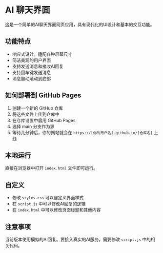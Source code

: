 # AI 聊天界面

这是一个简单的AI聊天界面网页应用，具有现代化的UI设计和基本的交互功能。

## 功能特点

- 响应式设计，适配各种屏幕尺寸
- 简洁美观的用户界面
- 支持发送消息和接收AI回复
- 支持回车键发送消息
- 消息自动滚动到底部

## 如何部署到 GitHub Pages

1. 创建一个新的 GitHub 仓库
2. 将这些文件上传到仓库中
3. 在仓库设置中启用 GitHub Pages
4. 选择 main 分支作为源
5. 等待几分钟后，你的网站就会在 `https://[你的用户名].github.io/[仓库名]` 上线

## 本地运行

直接在浏览器中打开 `index.html` 文件即可运行。

## 自定义

- 修改 `styles.css` 可以自定义界面样式
- 在 `script.js` 中可以修改AI回复的逻辑
- 在 `index.html` 中可以修改页面标题和其他内容

## 注意事项

当前版本使用模拟的AI回复。要接入真实的AI服务，需要修改 `script.js` 中的相关代码。 